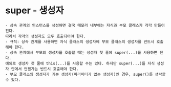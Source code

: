 # super - 생성자
    - 상속 관계의 인스턴스를 생성하면 결국 메모리 내부에는 자식과 부모 클래스가 각각 만들어진다.
    따라서 각각의 생성자도 모두 호출되어야 한다.
    - 규칙: 상속 관계를 사용하면 자식 클래스의 생성자에 부모 클래스의 생성자를 반드시 호출해야 한다.
    - 상속 관계에서 부모의 생성자를 호출할 때는 생성자 첫 줄에 super(...)를 사용하면 된다.
    예외로 생성자 첫 줄에 this(...)를 사용할 수는 있다. 하지만 super(...)를 자식 생성자 안에서 언젠가는 반드시 호출해야 한다.
    - 부모 클래스의 생성자가 기본 생성자(파라미터가 없는 생성자)인 경우, super()를 생략할 수 있다.